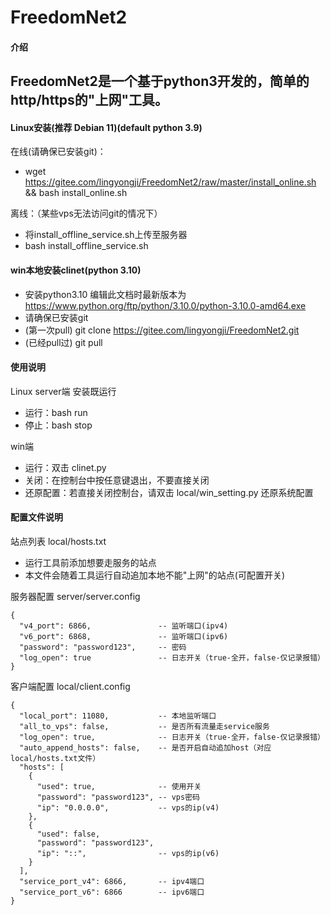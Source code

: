 
# FreedomNet2

#### 介绍
FreedomNet2是一个基于python3开发的，简单的http/https的"上网"工具。
- 
#### Linux安装(推荐 Debian 11)(default python 3.9)
在线(请确保已安装git)：
- wget https://gitee.com/lingyongji/FreedomNet2/raw/master/install_online.sh && bash install_online.sh

离线：（某些vps无法访问git的情况下）
- 将install_offline_service.sh上传至服务器
- bash install_offline_service.sh

#### win本地安装clinet(python 3.10)
- 安装python3.10 编辑此文档时最新版本为 https://www.python.org/ftp/python/3.10.0/python-3.10.0-amd64.exe
- 请确保已安装git
- (第一次pull)  git clone https://gitee.com/lingyongji/FreedomNet2.git
- (已经pull过)  git pull

#### 使用说明
Linux server端 安装既运行
- 运行：bash run
- 停止：bash stop

win端
- 运行：双击 clinet.py
- 关闭：在控制台中按任意键退出，不要直接关闭
- 还原配置：若直接关闭控制台，请双击 local/win_setting.py 还原系统配置

#### 配置文件说明
站点列表 local/hosts.txt
- 运行工具前添加想要走服务的站点
- 本文件会随着工具运行自动追加本地不能"上网"的站点(可配置开关)

服务器配置 server/server.config

```
{
  "v4_port": 6866,               -- 监听端口(ipv4)
  "v6_port": 6868,               -- 监听端口(ipv6)
  "password": "password123",     -- 密码
  "log_open": true               -- 日志开关（true-全开，false-仅记录报错）
}
```

客户端配置 local/client.config
```
{
  "local_port": 11080,           -- 本地监听端口
  "all_to_vps": false,           -- 是否所有流量走service服务
  "log_open": true,              -- 日志开关（true-全开，false-仅记录报错）  
  "auto_append_hosts": false,    -- 是否开启自动追加host（对应local/hosts.txt文件）
  "hosts": [
    {
      "used": true,              -- 使用开关
      "password": "password123", -- vps密码
      "ip": "0.0.0.0",           -- vps的ip(v4)
    },
    {
      "used": false,
      "password": "password123",
      "ip": "::",                -- vps的ip(v6)
    }
  ],
  "service_port_v4": 6866,       -- ipv4端口
  "service_port_v6": 6866        -- ipv6端口
}
```
